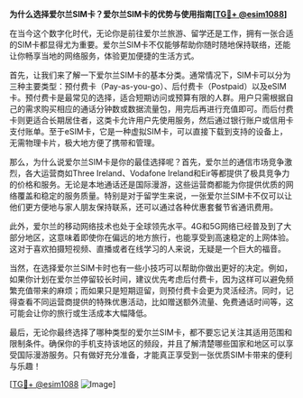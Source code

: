 **为什么选择爱尔兰SIM卡？爱尔兰SIM卡的优势与使用指南[[TG💪+ @esim1088](https://t.me/s/esim1088)]**

在当今这个数字化时代，无论你是前往爱尔兰旅游、留学还是工作，拥有一张合适的SIM卡都显得尤为重要。爱尔兰SIM卡不仅能够帮助你随时随地保持联络，还能让你畅享当地的网络服务，体验更加便捷的生活方式。

首先，让我们来了解一下爱尔兰SIM卡的基本分类。通常情况下，SIM卡可以分为三种主要类型：预付费卡（Pay-as-you-go）、后付费卡（Postpaid）以及eSIM卡。预付费卡是最常见的选择，适合短期访问或预算有限的人群。用户只需根据自己的需求购买相应的通话分钟数或数据流量包，用完后再进行充值即可。而后付费卡则更适合长期居住者，这类卡允许用户先使用服务，然后通过银行账户或信用卡支付账单。至于eSIM卡，它是一种虚拟SIM卡，可以直接下载到支持的设备上，无需物理卡片，极大地方便了携带和管理。

那么，为什么说爱尔兰SIM卡是你的最佳选择呢？首先，爱尔兰的通信市场竞争激烈，各大运营商如Three Ireland、Vodafone Ireland和Eir等都提供了极具竞争力的价格和服务。无论是本地通话还是国际漫游，这些运营商都能为你提供优质的网络覆盖和稳定的服务质量。特别是对于留学生来说，一张爱尔兰SIM卡不仅可以让他们更方便地与家人朋友保持联系，还可以通过各种优惠套餐节省通讯费用。

此外，爱尔兰的移动网络技术也处于全球领先水平。4G和5G网络已经普及到了大部分地区，这意味着即使你在偏远的地方旅行，也能享受到高速稳定的上网体验。这对于喜欢拍摄短视频、直播或者在线学习的人来说，无疑是一个巨大的福音。

当然，在选择爱尔兰SIM卡时也有一些小技巧可以帮助你做出更好的决定。例如，如果你计划在爱尔兰停留较长时间，建议优先考虑后付费卡，因为这样可以避免频繁充值带来的麻烦；而如果只是短期逗留，则预付费卡会更为灵活经济。同时，记得查看不同运营商提供的特殊优惠活动，比如赠送额外流量、免费通话时间等，这可能会让你的旅行或生活成本大幅降低。

最后，无论你最终选择了哪种类型的爱尔兰SIM卡，都不要忘记关注其适用范围和限制条件。确保你的手机支持该地区的频段，并且了解清楚哪些国家和地区可以享受国际漫游服务。只有做好充分准备，才能真正享受到一张优质SIM卡带来的便利与乐趣！

[[TG💪+ @esim1088](https://t.me/s/esim1088) ![Image](https://i.postimg.cc/4NQfJmqS/Snipaste-2025-05-13-00-14-12.png)]